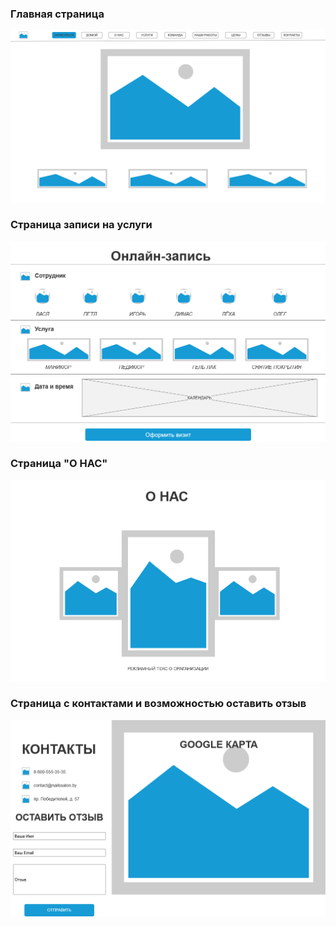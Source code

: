 ### Главная страница
<p align="center">
  <img src="https://github.com/dima199980/Nails-Salon/blob/master/mockups/Start_page.png">
</p>

### Страница записи на услуги
<p align="center">
  <img src="https://github.com/dima199980/Nails-Salon/blob/master/mockups/Order_page.png">
</p>

### Страница "О НАС"
<p align="center">
  <img src="https://github.com/dima199980/Nails-Salon/blob/master/mockups/About_page.PNG">
</p>

### Страница с контактами и возможностью оставить отзыв
<p align="center">
  <img src="https://github.com/dima199980/Nails-Salon/blob/master/mockups/Review_page.png">
</p>
